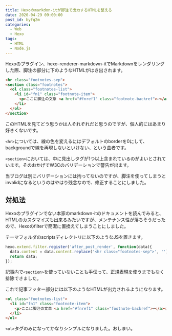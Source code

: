 ```yaml
---
title: Hexoのmarkdon-itが脚注で出力するHTMLを整える
date: 2020-04-29 09:00:00
post_id: byfq2m
categories:
  - Web
  - Hexo
tags:
  - HTML
  - Node.js
---
```


Hexoのプラグイン、hexo-renderer-markdown-itでMarkdownをレンダリングした際、脚注の部分に下のようなHTMLがはき出されます。

<!-- more -->


```html
<hr class="footnotes-sep">
<section class="footnotes">
  <ol class="footnotes-list">
    <li id="fn1" class="footnote-item">
      <p>ここに脚注の文章 <a href="#fnref1" class="footnote-backref">↩︎</a></p>
    </li>
  </ol>
</section>
```

このHTMLを見てどう思うかは人それぞれだと思うのですが、個人的にはあまり好きくないです。

`<hr>`については、線の色を変えるにはデフォルトのborderを0にして、backgroundで線を再現しないといけない、という曲者です。

`<section>`においては、中に見出しタグが1つ以上含まれているのがよいとされています。そのおかげでW3Cのバリデーションで警告が出ます。

当ブログは別にバリデーションには拘ってないのですが、脚注を使ってしまうとinvalidになるというのはやはり残念なので、修正することにしました。


## 対処法

Hexoのプラグインでない本家のmarkdown-itのドキュメントを読んでみると、HTMLのカスタマイズも出来るみたいですが、メンテナンス性が落ちそうだったので、Hexoのfilterで簡潔に置換えてしまうことにしました。

テーマフォルダのscriptsディレクトリに以下のようなJSを置きます。


```javascript
hexo.extend.filter.register('after_post_render', function(data){
  data.content = data.content.replace('<hr class="footnotes-sep">', '').replace('<section class="footnotes">', '').replace('</li></ol></section>', '</li></ol>');
  return data;
});
```

記事内で`<section>`を使っていないことも手伝って、正規表現を使うまでもなく排除できました。

これで記事フッター部分には以下のようなHTMLが出力されるようになります。

```html
<ol class="footnotes-list">
  <li id="fn1" class="footnote-item">
    <p>ここに脚注の文章 <a href="#fnref1" class="footnote-backref">↩︎</a></p>
  </li>
</ol>
```

`<ol>`タグのみになってかなりシンプルになりました。おしまい。
